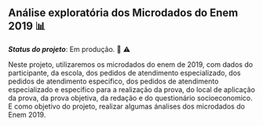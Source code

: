 ## Análise exploratória dos Microdados do Enem 2019 :bar_chart:

***Status do projeto***: Em produção. :construction: :warning:

Neste projeto, utilizaremos os microdados do enem de 2019, com dados do participante, da escola, dos pedidos de atendimento especializado, dos pedidos de atendimento especifico, dos pedidos de atendimento especializado e especifico para a realização da prova, do local de aplicação da prova, da prova objetiva, da redação e do questionário socioeconomico. E como objetivo do projeto, realizar algumas ánalises dos microdados do Enem 2019.
